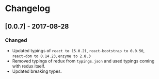 # Changelog

## [0.0.7] - 2017-08-28

### Changed

- Updated typings of `react to 15.0.21`, `react-bootstrap to 0.0.50`, `react-dom to 0.14.23`, `enzyme to 2.8.3`
- Removed typings of redux from `typings.json` and used typings coming with redux itself.
- Updated breaking types.